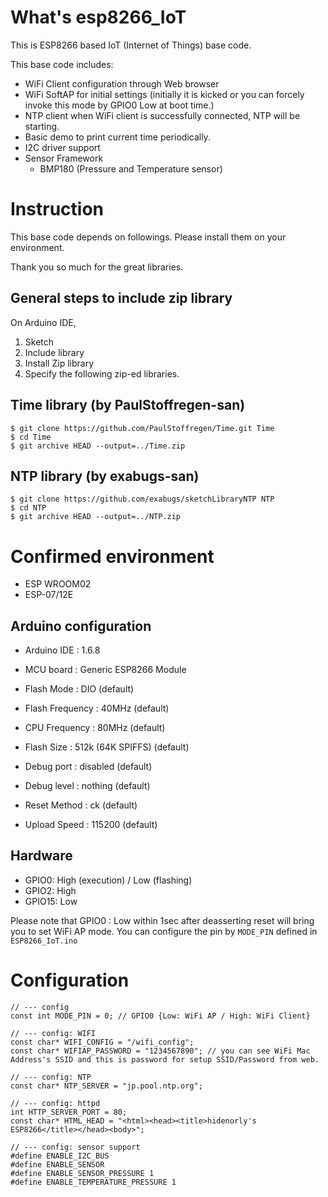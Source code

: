 # What's esp8266_IoT

This is ESP8266 based IoT (Internet of Things) base code.

This base code includes:
 - WiFi Client configuration through Web browser
 - WiFi SoftAP for initial settings (initially it is kicked or you can forcely invoke this mode by GPIO0 Low at boot time.)
 - NTP client when WiFi client is successfully connected, NTP will be starting.
 - Basic demo to print current time periodically.
 - I2C driver support 
 - Sensor Framework
   - BMP180 (Pressure and Temperature sensor)

# Instruction

This base code depends on followings. Please install them on your environment.

Thank you so much for the great libraries.

## General steps to include zip library

On Arduino IDE,

1. Sketch
2. Include library
3. Install Zip library
4. Specify the following zip-ed libraries.

## Time library (by PaulStoffregen-san)

```
$ git clone https://github.com/PaulStoffregen/Time.git Time
$ cd Time
$ git archive HEAD --output=../Time.zip
```

## NTP library (by exabugs-san)

```
$ git clone https://github.com/exabugs/sketchLibraryNTP NTP
$ cd NTP
$ git archive HEAD --output=../NTP.zip
```

# Confirmed environment

* ESP WROOM02
* ESP-07/12E

## Arduino configuration

* Arduino IDE : 1.6.8

* MCU board : Generic ESP8266 Module
* Flash Mode : DIO (default)
* Flash Frequency : 40MHz (default)
* CPU Frequency : 80MHz (default)
* Flash Size : 512k (64K SPIFFS) (default)
* Debug port : disabled (default)
* Debug level : nothing (default)
* Reset Method : ck (default)
* Upload Speed : 115200 (default)

## Hardware

* GPIO0: High (execution) / Low (flashing)
* GPIO2: High
* GPIO15: Low

Please note that GPIO0 : Low within 1sec after deasserting reset will bring you to set WiFi AP mode. You can configure the pin by ```MODE_PIN``` defined in ```ESP8266_IoT.ino```

# Configuration

```
// --- config
const int MODE_PIN = 0; // GPIO0 {Low: WiFi AP / High: WiFi Client}

// --- config: WIFI
const char* WIFI_CONFIG = "/wifi_config";
const char* WIFIAP_PASSWORD = "1234567890"; // you can see WiFi Mac Address's SSID and this is password for setup SSID/Password from web.

// --- config: NTP
const char* NTP_SERVER = "jp.pool.ntp.org";

// --- config: httpd
int HTTP_SERVER_PORT = 80;
const char* HTML_HEAD = "<html><head><title>hidenorly's ESP8266</title></head><body>";

// --- config: sensor support
#define ENABLE_I2C_BUS
#define ENABLE_SENSOR
#define ENABLE_SENSOR_PRESSURE 1
#define ENABLE_TEMPERATURE_PRESSURE 1
```
